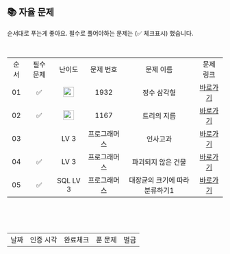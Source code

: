 
## 📚 자율 문제

순서대로 푸는게 좋아요.
필수로 풀어야하는 문제는 (✅ 체크표시) 했습니다.

<br/>
<table>
  <tr>
    <td align="center">순서</td>
    <td align="center">필수 문제</td>
    <td align="center">난이도</td>
    <td align="center">문제 번호</td>
    <td align="center">문제 이름</td>
    <td align="center">문제 링크</td>
  </tr>
  <tr>
    <td align="center">01</td>
    <td align="center">✅</td>
    <td align="center"><img height="23px" width="25px" src="https://d2gd6pc034wcta.cloudfront.net/tier/9.svg"></td>
    <td align="center">1932</td>
    <td align="center">정수 삼각형</td>
    <td align="center"><a href="https://www.acmicpc.net/problem/1932">바로가기</a></td>
  </tr>
  <tr>
    <td align="center">02</td>
    <td align="center">✅</td>
    <td align="center"><img height="23px" width="25px" src="https://d2gd6pc034wcta.cloudfront.net/tier/14.svg"></td>
    <td align="center">1167</td>
    <td align="center">트리의 지름</td>
    <td align="center"><a href="https://www.acmicpc.net/problem/1167">바로가기</a></td>
  </tr>
  <tr>
    <td align="center">03</td>
    <td align="center"></td>
    <td align="center">LV 3</td>
    <td align="center">프로그래머스</td>
    <td align="center">인사고과</td>
    <td align="center"><a href="https://school.programmers.co.kr/learn/courses/30/lessons/152995">바로가기</a></td>
  </tr>
    <tr>
    <td align="center">04</td>
    <td align="center">✅</td>
    <td align="center">LV 3</td>
    <td align="center">프로그래머스</td>
    <td align="center">파괴되지 않은 건물</td>
    <td align="center"><a href="https://school.programmers.co.kr/learn/courses/30/lessons/92344">바로가기</a></td>
  </tr>
  <tr>
    <td align="center">05</td>
    <td align="center">✅</td>
    <td align="center">SQL LV 3</td>
    <td align="center">프로그래머스</td>
    <td align="center">대장균의 크기에 따라 분류하기1</td>
    <td align="center"><a href="https://school.programmers.co.kr/learn/courses/30/lessons/299307">바로가기</a></td>
  </tr>
</table>
<br/><br/>


<br>

<table>
  <tr>
    <td align="center">날짜</td>
    <td align="center">인증 시각</td>
    <td align="center">완료체크</td>
    <td align="center">푼 문제</td>
    <td align="center">벌금</td>
  </tr>
</table>
